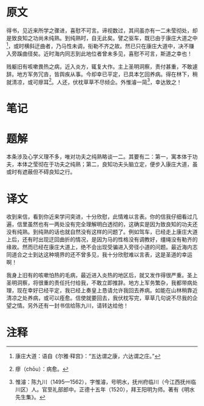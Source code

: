 # 原文
得书，见近来所学之骤进，喜慰不可言。谛视数过，其间虽亦有一二未莹彻处，却是致良知之功尚未纯熟。到纯熟时，自无此矣。譬之驱车，既已由于康庄大道之中[^1]，或时横斜迂曲者，乃马性未调，衔勒不齐之故。然已只在康庄大道中，决不赚入旁蹊曲径矣。近时海内同志到此地位者曾未多见，喜慰不可言，斯道之幸也！

贱躯旧有咳嗽畏热之病，近入炎方，辄复大作。主上圣明洞察，责付甚重，不敢遽辞。地方军务冗沓，皆舆疾从事。今却幸已平定，已具本乞回养病。得在林下，稍就清凉，或可瘳耳[^2]。人还，伏枕草草不尽倾企。外惟濬一简[^3]，幸达致之！
# 笔记

# 题解
本条涉及心学义理不多，唯对功夫之纯熟略谈一二。其要有二：第一，寓本体于功夫，本体之莹彻在于功夫之纯熟；第二，良知功夫头脑立定，便步入康庄大道，虽或时有遮蔽但不碍良知之行。
# 译文
收到来信，看到你近来学问突进，十分欣慰，此情难以言表。你的信我仔细看过几遍，信里虽然也有一两处没有完全理解明白透彻的，这确实是因为致良知的功夫还没有纯熟。到纯熟的话也就自然没有这样的问题了。例如驾车，已经走上康庄大道上后，还有时出现迂回曲折的情况，是因为马的性格没有调教好，缰绳没有勒齐的缘故。然而已经在康庄大道上，绝不会出现受骗进入旁径小道的问题。最近海内志同道合之士到达这种境界的还不曾多见，我十分欣慰难以言表，这是圣道的幸运啊！

我身上旧有的咳嗽怕热的毛病，最近进入炎热的地区后，就又发作得很严重。圣上圣明洞察，将很重的责任托付给我，不敢立即推辞。地方上军务繁杂，我都带病处理，现在幸好已经平定，我已经上奏皇上恳请允许我回去养病。如能在山林稍靠近清凉之处养病，或可以痊愈。信使就要回去，我伏枕写完，草草几句说不尽我的企望之情。另外还有一封书信给陈九川，请转达给他！
# 注释

[^1]: 康庄大道：语自《尔雅·释宫》：“五达谓之康，六达谓之庄。”
[^2]: 瘳（chōu）：病愈。
[^3]: 惟濬：陈九川（1495—1562），字惟濬，号明水，抚州府临川（今江西抚州临川区）人。官至礼部郎中。正德十五年（1520），拜王阳明为师。著有《明水先生集》。
